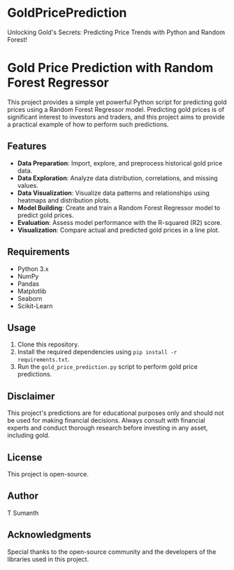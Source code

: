 # GoldPricePrediction
Unlocking Gold's Secrets: Predicting Price Trends with Python and Random Forest!

# Gold Price Prediction with Random Forest Regressor

This project provides a simple yet powerful Python script for predicting gold prices using a Random Forest Regressor model. Predicting gold prices is of significant interest to investors and traders, and this project aims to provide a practical example of how to perform such predictions.

## Features
- **Data Preparation**: Import, explore, and preprocess historical gold price data.
- **Data Exploration**: Analyze data distribution, correlations, and missing values.
- **Data Visualization**: Visualize data patterns and relationships using heatmaps and distribution plots.
- **Model Building**: Create and train a Random Forest Regressor model to predict gold prices.
- **Evaluation**: Assess model performance with the R-squared (R2) score.
- **Visualization**: Compare actual and predicted gold prices in a line plot.

## Requirements
- Python 3.x
- NumPy
- Pandas
- Matplotlib
- Seaborn
- Scikit-Learn

## Usage
1. Clone this repository.
2. Install the required dependencies using `pip install -r requirements.txt`.
3. Run the `gold_price_prediction.py` script to perform gold price predictions.

## Disclaimer
This project's predictions are for educational purposes only and should not be used for making financial decisions. Always consult with financial experts and conduct thorough research before investing in any asset, including gold.

## License
This project is open-source.

## Author
T Sumanth

## Acknowledgments
Special thanks to the open-source community and the developers of the libraries used in this project.

